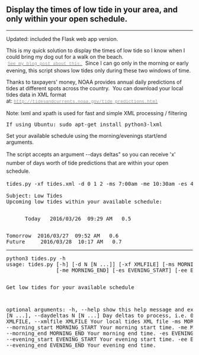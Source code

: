 <h2>Display the times of low tide in your area, and only within your open schedule.</h2>

<hr />
<p>Updated: included the Flask web app version.</p>
<p>This is my quick solution to display the times of&nbsp;low tide so I know when I could bring my dog out for a walk on the beach. &nbsp;<a href="http://www.jaredlog.com/?p=2261" target="_blank"><span style="color: rgb(150, 152, 150); font-family: Consolas, 'Liberation Mono', Menlo, Courier, monospace; font-size: 12px; line-height: 16.8px; white-space: pre;">See my blog post about this.</span></a> &nbsp;Since I can go only&nbsp;in the morning or early evening,&nbsp;this script shows low tides&nbsp;only during these two windows&nbsp;of time.</p>

<p>Thanks to taxpayers&#39; money, NOAA provides annual daily&nbsp;predictions of tides at different spots&nbsp;across the country. &nbsp;You can download your local tides data in XML format at:&nbsp;<a href="http://tidesandcurrents.noaa.gov/tide_predictions.html" target="_blank"><span style="color: rgb(150, 152, 150); font-family: Consolas, 'Liberation Mono', Menlo, Courier, monospace; font-size: 12px; line-height: 16.8px; white-space: pre;">http://tidesandcurrents.noaa.gov/tide_predictions.html</span></a></p>

<p>Note: lxml and xpath is used&nbsp;for fast and simple XML processing / filtering</p>
<p><pre>If using Ubuntu: sudo apt-get install python3-lxml</pre></p>

<p>Set your available schedule using the morning/evenings start/end arguments.</p>

<p><span style="line-height: 1.6;">The script accepts an&nbsp;argument </span><span style="line-height: 20.8px;">--days deltas&quot;&nbsp;</span><span style="line-height: 1.6;">so you can receive &#39;x&#39; number of days worth of tide predictions that are within your open schedule.</span></p>

<pre>
tides.py -xf tides.xml -d 0 1 2 -ms 7:00am -me 10:30am -es 4:00pm -ee 8:30pm

Subject: Low Tides
Upcoming low tides within your available schedule:

<p>&nbsp; &nbsp; &nbsp; Today &nbsp;&nbsp;2016/03/26 &nbsp;09:29 AM &nbsp; 0.5</p>
Tomorrow &nbsp;2016/03/27 &nbsp;09:52 AM &nbsp; 0.6
Future &nbsp; &nbsp; 2016/03/28 &nbsp;10:17 AM &nbsp; 0.7
</pre>

<hr/>
<pre>
python3 tides.py -h
usage: tides.py [-h] [-d N [N ...]] [-xf XMLFILE] [-ms MORNING_START]
                [-me MORNING_END] [-es EVENING_START] [-ee EVENING_END]

Get low tides for your available schedule

optional arguments:
  -h, --help            show this help message and exit
  -d N [N ...], --daydeltas N [N ...]
                        Day deltas to process, i.e. 0 1 2 3 4
  -xf XMLFILE, --xmlfile XMLFILE
                        Your local tides XML file
  -ms MORNING_START, --morning_start MORNING_START
                        Your morning start time.
  -me MORNING_END, --morning_end MORNING_END
                        Your morning end time.
  -es EVENING_START, --evening_start EVENING_START
                        Your evening start time.
  -ee EVENING_END, --evening_end EVENING_END
                        Your evening end time.
</pre>
